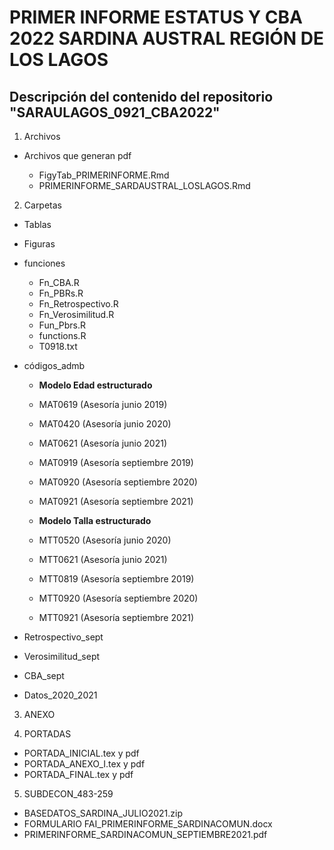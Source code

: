 
# PRIMER INFORME ESTATUS Y CBA 2022 SARDINA AUSTRAL REGIÓN DE LOS LAGOS
## Descripción del contenido del repositorio "SARAULAGOS_0921_CBA2022"

1. Archivos

* Archivos que generan pdf

  - FigyTab_PRIMERINFORME.Rmd
  - PRIMERINFORME_SARDAUSTRAL_LOSLAGOS.Rmd


2. Carpetas

- Tablas
- Figuras
- funciones
  + Fn_CBA.R
  + Fn_PBRs.R
  + Fn_Retrospectivo.R
  + Fn_Verosimilitud.R
  + Fun_Pbrs.R
  + functions.R
  + T0918.txt
  
- códigos_admb
  + **Modelo Edad estructurado**
  + MAT0619 (Asesoría junio 2019)
  + MAT0420 (Asesoría junio 2020)
  + MAT0621 (Asesoría junio 2021)
  
  + MAT0919 (Asesoría septiembre 2019)
  + MAT0920 (Asesoría septiembre 2020)
  + MAT0921 (Asesoría septiembre 2021)
  
  + **Modelo Talla estructurado**
  + MTT0520 (Asesoría junio 2020)
  + MTT0621 (Asesoría junio 2021)
  
  + MTT0819 (Asesoría septiembre 2019)
  + MTT0920 (Asesoría septiembre 2020)
  + MTT0921 (Asesoría septiembre 2021)
  
- Retrospectivo_sept
- Verosimilitud_sept
- CBA_sept
  
- Datos_2020_2021

3. ANEXO

4. PORTADAS

- PORTADA_INICIAL.tex y pdf
- PORTADA_ANEXO_I.tex y pdf
- PORTADA_FINAL.tex y pdf


5. SUBDECON_483-259

- BASEDATOS_SARDINA_JULIO2021.zip
- FORMULARIO FAI_PRIMERINFORME_SARDINACOMUN.docx
- PRIMERINFORME_SARDINACOMUN_SEPTIEMBRE2021.pdf
